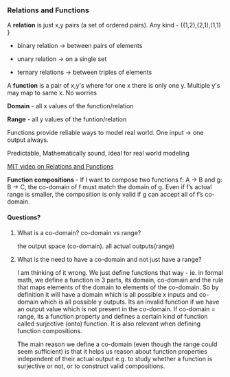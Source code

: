 ### Relations and Functions

A **relation** is just x,y pairs (a set of ordered pairs). Any kind -  {(1,2),(2,1),(1,1) }

- binary relation -> between pairs of elements 

- unary relation -> on a single set

- ternary relations -> between triples of elements




A **function** is a pair of x,y's where for one x there is only one y. Multiple y's may map to same x. No worries


**Domain** - all x values of the function/relation

**Range** - all y values of the funtion/relation


Functions provide reliable ways to model real world. One input -> one output always.

Predictable, Mathematically sound, ideal for real world modeling


[MIT video on Relations and Functions](https://www.youtube.com/watch?v=FkfsmwAtDdY)

**Function compositions** -
If I want to compose two functions f: A → B and g: B → C, the co-domain of f must match the domain of g. Even if f’s actual range is smaller, the composition is only valid if g can accept all of f’s co-domain.


#### Questions?
1. What is a co-domain? co-domain vs range?
   
   the output space (co-domain). all actual outputs(range)
   
2. What is the need to have a co-domain and not just have a range?
   
   I am thinking of it wrong. We just define functions that way - ie. in formal math, we define a function in 3 parts, its domain, co-domain and the rule that maps elements of the domain to elements of the co-domain. So by definition it will have a domain which is all possible x inputs and co-domain which is all possible y outputs. Its an invalid function if we have an output value which is not present in the co-domain. If co-domain = range, its a function property and defines a certain kind of function called surjective (onto) function. It is also relevant when defining function compositions.

   The main reason we define a co-domain (even though the range could seem sufficient) is that it helps us reason about function properties independent of their actual output e.g. to study whether a function is surjective or not, or to construct valid compositions.





